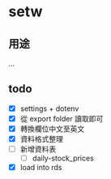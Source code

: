 # setw

## 用途
...

## todo
* [x] settings + dotenv
* [x] 從 export folder 讀取即可
* [x] 轉換欄位中文至英文
* [x] 資料格式整理
* [ ] 新增資料表
    * [ ] daily-stock_prices
* [x] load into rds
